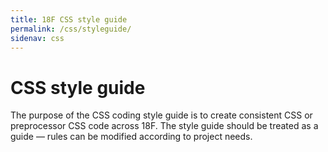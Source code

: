 ```yaml
---
title: 18F CSS style guide
permalink: /css/styleguide/
sidenav: css
---
```


# CSS style guide

The purpose of the CSS coding style guide is to create consistent CSS or
preprocessor CSS code across 18F. The style guide should be treated as a guide
&mdash; rules can be modified according to project needs.
